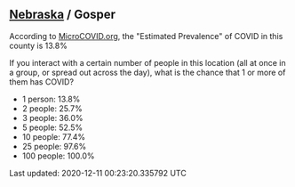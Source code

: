 
## [Nebraska](/united-states/nebraska) / Gosper

According to [MicroCOVID.org](http://microcovid.org),
the "Estimated Prevalence" of COVID in this county is 13.8%

If you interact with a certain number of people in this location
(all at once in a group, or spread out across the day), what is the chance that
1 or more of them has COVID?

- 1 person: 13.8%
- 2 people: 25.7%
- 3 people: 36.0%
- 5 people: 52.5%
- 10 people: 77.4%
- 25 people: 97.6%
- 100 people: 100.0%

Last updated: 2020-12-11 00:23:20.335792 UTC
